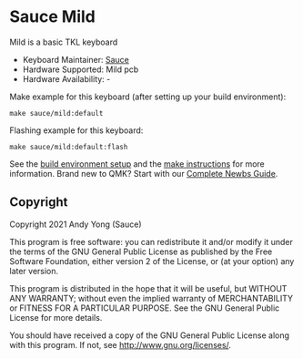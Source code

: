 # Sauce Mild

Mild is a basic TKL keyboard

* Keyboard Maintainer: [Sauce](https://github.com/andyywz)
* Hardware Supported: Mild pcb
* Hardware Availability: -

Make example for this keyboard (after setting up your build environment):

    make sauce/mild:default

Flashing example for this keyboard:

    make sauce/mild:default:flash

See the [build environment setup](https://docs.qmk.fm/#/getting_started_build_tools) and the [make instructions](https://docs.qmk.fm/#/getting_started_make_guide) for more information. Brand new to QMK? Start with our [Complete Newbs Guide](https://docs.qmk.fm/#/newbs).

## Copyright

Copyright 2021 Andy Yong (Sauce)

This program is free software: you can redistribute it and/or modify
it under the terms of the GNU General Public License as published by
the Free Software Foundation, either version 2 of the License, or
(at your option) any later version.

This program is distributed in the hope that it will be useful,
but WITHOUT ANY WARRANTY; without even the implied warranty of
MERCHANTABILITY or FITNESS FOR A PARTICULAR PURPOSE.  See the
GNU General Public License for more details.

You should have received a copy of the GNU General Public License
along with this program.  If not, see <http://www.gnu.org/licenses/>.
